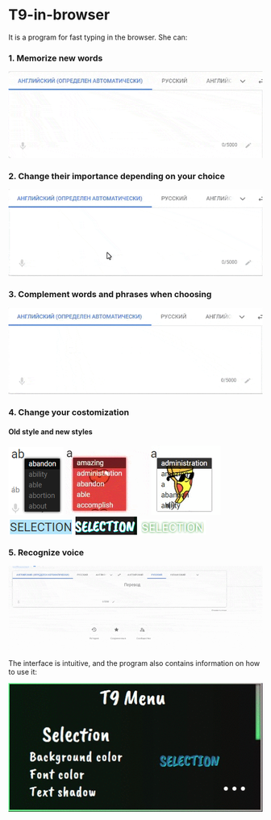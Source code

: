 # T9-in-browser

It is a program for fast typing in the browser. She can:

### 1. Memorize new words

<img src="/img/readme/add-new-word.gif" />

### 2. Change their importance depending on your choice

<img src="/img/readme/change-of-dependence.gif" />

### 3. Complement words and phrases when choosing

<img src="/img/readme/add-new-phrase.gif" />

### 4. Change your costomization

#### Old style and new styles

<div>
  <img src="/img/readme/old.png" />
  <img src="/img/readme/new.gif" />
  <img src="/img/readme/newPizzaStyle.gif" />
</div>

<div>
  <img src="/img/readme/oldSelection.png" />
  <img src="/img/readme/newSelection1.png" />
  <img src="/img/readme/newSelection2.png" />
</div>

### 5. Recognize voice

<img src="/img/readme/voice-input.gif" />

The interface is intuitive, and the program also contains information on how to use it:

<img src="/img/readme/menu.gif" />
